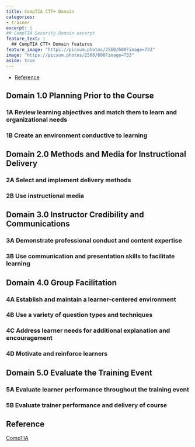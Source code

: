 ```yaml
---
title: CompTIA CTT+ Domain
categories:
- trainer
excerpt: |
## CompTIA Security Domain excerpt
feature_text: |  
  ## CompTIA CTT+ Domain features
feature_image: "https://picsum.photos/2560/600?image=733"
image: "https://picsum.photos/2560/600?image=733"
aside: true
---
```


- [Reference](#reference)

## Domain 1.0 Planning Prior to the Course

### 1A Review learning abjectives and match them to learn and organizational needs

### 1B Create an environment conductive to learning

## Domain 2.0 Methods and Media for Instructional Delivery

### 2A Select and implement delivery methods

### 2B Use instructional media

## Domain 3.0 Instructor Credibility and Communications

### 3A Demonstrate professional conduct and content expertise

### 3B Use communication and presentation skills to facilitate learning

## Domain 4.0 Group Facilitation

### 4A Establish and maintain a learner-centered environment

### 4B Use a variety of question types and techniques

### 4C Address learner needs for additional explanation and encouragement

### 4D Motivate and reinforce learners

## Domain 5.0 Evaluate the Training Event

### 5A Evaluate learner performance throughout the training event

### 5B Evaluate trainer performance and delivery of course

## Reference

[CompTIA](https://comptia.org)
